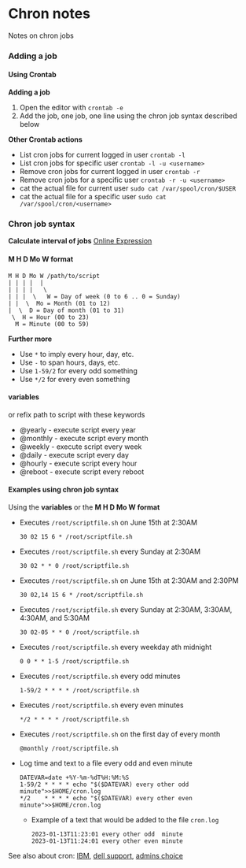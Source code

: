 # Chron notes

Notes on chron jobs

### Adding a job

#### Using Crontab

**Adding a job**

1. Open the editor with `crontab -e`
2. Add the job, one job, one line using the chron job syntax described below

**Other Crontab actions**

 - List cron jobs for current logged in user `crontab -l`
 - List cron jobs for specific user `crontab -l -u <username>`
 - Remove cron jobs for current logged in user `crontab -r`
 - Remove cron jobs for a specific user `crontab -r -u <username>`
 - cat the actual file for current user `sudo cat /var/spool/cron/$USER`
 - cat the actual file for a specific user `sudo cat /var/spool/cron/<username>`

### Chron job syntax


**Calculate interval of jobs** [Online Expression](https://cronexpressiontogo.com/every-odd-minute)

#### M H D Mo W format
```
M H D Mo W /path/to/script
| | | |  | 
| | | |   \
| | |  \   W = Day of week (0 to 6 .. 0 = Sunday)  
| |  \  Mo = Month (01 to 12)
|  \  D = Day of month (01 to 31)
 \  H = Hour (00 to 23)
  M = Minute (00 to 59)
```

**Further more** 
 - Use `*` to imply every hour, day, etc.
 - Use `-` to span hours, days, etc.
 - Use `1-59/2` for every odd something
 - Use `*/2` for every even something


#### variables

or refix path to script with these keywords
- @yearly - execute script every year
- @monthly - execute script every month
- @weekly - execute script every week
- @daily - execute script every day
- @hourly - execute script every hour
- @reboot - execute script every reboot

#### Examples using chron job syntax

Using the **variables** or the **M H D Mo W format**
 
 - Executes `/root/scriptfile.sh` on June 15th at 2:30AM
   ```
   30 02 15 6 * /root/scriptfile.sh
   ```
- Executes `/root/scriptfile.sh` every Sunday at 2:30AM
   ```
   30 02 * * 0 /root/scriptfile.sh
   ```
- Executes `/root/scriptfile.sh` on June 15th at 2:30AM and 2:30PM
   ```
   30 02,14 15 6 * /root/scriptfile.sh
   ```
- Executes `/root/scriptfile.sh` every Sunday at 2:30AM, 3:30AM, 4:30AM, and 5:30AM
   ```
   30 02-05 * * 0 /root/scriptfile.sh
   ```
- Executes `/root/scriptfile.sh` every weekday ath midnight
   ```
   0 0 * * 1-5 /root/scriptfile.sh
   ```
- Executes `/root/scriptfile.sh` every odd minutes
   ```
   1-59/2 * * * * /root/scriptfile.sh
   ```
- Executes `/root/scriptfile.sh` every even minutes
   ```
   */2 * * * * /root/scriptfile.sh
   ```

- Executes `/root/scriptfile.sh` on the first day of every month
   ```
   @monthly /root/scriptfile.sh
   ```
- Log time and text to a file every odd and even minute
   ```
   DATEVAR=date +%Y-%m-%dT%H:%M:%S
   1-59/2 * * * * echo "$($DATEVAR) every other odd  minute">>$HOME/cron.log 
   */2    * * * * echo "$($DATEVAR) every other even minute">>$HOME/cron.log 
   ```
   - Example of a text that would be added to the file `cron.log`
      ```
      2023-01-13T11:23:01 every other odd  minute
      2023-01-13T11:24:01 every other even minute
      ```





See also about cron: 
[IBM], [dell support], [admins choice]


[IBM]: https://www.ibm.com/docs/en/db2oc?topic=task-unix-cron-format
[dell support]: https://www.dell.com/support/kbdoc/en-is/000177157/how-to-configure-cron-jobs-on-redhat-enterprise-linux-rhel-6#issue1
[admins choice]: https://www.adminschoice.com/crontab-quick-reference